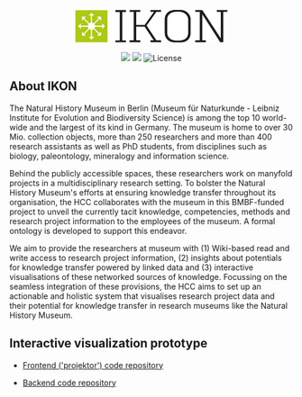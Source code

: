 <p align="center"><img src="https://github.com/FUB-HCC/IKON/raw/master/IKON-Logo-screen_L-rgb-positive-unprotected.png"></p>

<p align="center">
<a src="#"><img src="https://img.shields.io/badge/python-3.5%20%7C%203.6%20%7C%203.7-blue"></a>
<a src="https://circleci.com/gh/FUB-HCC/IKON-backend/tree/master"><img src="https://circleci.com/gh/FUB-HCC/IKON-backend/tree/master.svg?style=shield"></a>
<a src="#"><img src="https://img.shields.io/badge/license-AGPLv3-blue" alt="License"></a>
</p>


## About IKON
The Natural History Museum in Berlin (Museum für Naturkunde - Leibniz Institute for Evolution and Biodiversity Science) is  among the top 10 world-wide and the largest of its kind in Germany. The museum is home to over 30 Mio. collection objects, more than 250 researchers and more than 400 research assistants as well as PhD students, from disciplines such as biology, paleontology, mineralogy and information science.

Behind the publicly accessible spaces, these researchers work on manyfold projects in a multidisciplinary research setting. To bolster the Natural History Museum's efforts at ensuring knowledge transfer throughout its organisation, the HCC collaborates with the museum in this BMBF-funded project to unveil the currently tacit knowledge, competencies, methods and research project information to the employees of the museum. A formal ontology is developed to support this endeavor.

We aim to provide the researchers at museum with (1) Wiki-based read and write access to research project information, (2) insights about potentials for knowledge transfer powered by linked data and (3) interactive visualisations of these networked sources of knowledge. Focussing on the seamless integration of these provisions, the HCC aims to set up an actionable and holistic system that visualises research project data and their potential for knowledge transfer in research museums like the Natural History Museum.

## Interactive visualization prototype

- [Frontend ('projektor') code repository](https://github.com/FUB-HCC/IKON-projektor)

- [Backend code repository](https://github.com/FUB-HCC/IKON-backend)
